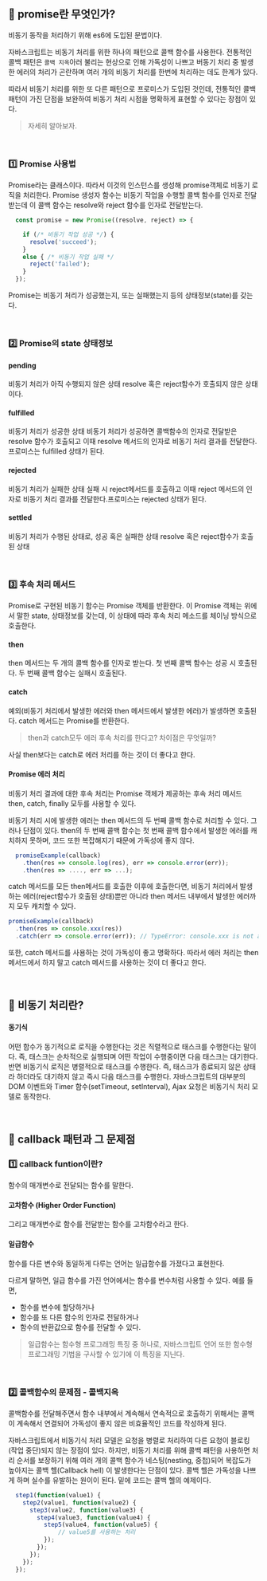 
## 🧐 promise란 무엇인가?
비동기 동작을 처리하기 위해 es6에 도입된 문법이다.



자바스크립트는 비동기 처리를 위한 하나의 패턴으로 콜백 함수를 사용한다.
전통적인 콜백 패턴은 `콜백 지옥`아러 불리는 현상으로 인해 가독성이 나쁘고 버동기 처리 중 발생한 에러의 처리가 곤란하며 여러 개의 비동기 처리를 한번에 처리하는 데도 한계가 있다.

따라서 비동기 처리를 위한 또 다른 패턴으로 프로미스가 도입된 것인데, 전통적인 콜백 패턴이 가진 단점을 보완하여 비동기 처리 시점을 명확하게 표현할 수 있다는 장점이 있다.


> 자세히 알아보자.


<br>

### 1️⃣ Promise 사용법
Promise라는 클래스이다. 따라서 이것의 인스턴스를 생성해 promise객체로 비동기 로직을 처리한다.
Promise 생성자 함수는 비동기 작업을 수행할 콜백 함수를 인자로 전달받는데 이 콜백 함수는 resolve와 reject 함수를 인자로 전달받는다.
```js
  const promise = new Promise((resolve, reject) => {

    if (/* 비동기 작업 성공 */) {
      resolve('succeed');
    }
    else { /* 비동기 작업 실패 */
      reject('failed');
    }
  });
```

Promise는 비동기 처리가 성공했는지, 또는 실패했는지 등의 상태정보(state)를 갖는다.


<br>

### 2️⃣ Promise의 state 상태정보

#### pending
비동기 처리가 아직 수행되지 않은 상태
resolve 혹은 reject함수가 호출되지 않은 상태이다.
#### fulfilled
비동기 처리가 성공한 상태
비동기 처리가 성공하면 콜백함수의 인자로 전달받은 resolve 함수가 호출되고  이때 resolve 메서드의 인자로 비동기 처리 결과를 전달한다.프로미스는 fulfilled 상태가 된다.
#### rejected
비동기 처리가 실패한 상태
실패 시 reject메서드를 호출하고 이때 reject 메서드의 인자로 비동기 처리 결과를 전달한다.프로미스는 rejected 상태가 된다.
#### settled
비동기 처리가 수행된 상태로, 성공 혹은 실패한 상태
resolve 혹은 reject함수가 호출된 상태

<br>

### 3️⃣ 후속 처리 메서드
Promise로 구현된 비동기 함수는 Promise 객체를 반환한다.
이 Promise 객체는 위에서 말한 state, 상태정보를 갖는데, 이 상태에 따라 후속 처리 메소드를 체이닝 방식으로 호출한다.


#### then
then 메서드는 두 개의 콜백 함수를 인자로 받는다.
첫 번째 콜백 함수는 성공 시 호출된다.
두 번째 콜백 함수는 실패시 호출된다.

#### catch
예외(비동기 처리에서 발생한 에러와 then 메서드에서 발생한 에러)가 발생하면 호출된다.
catch 메서드는 Promise를 반환한다.

> then과 catch모두 에러 후속 처리를 한다고? 차이점은 무엇일까?

사실 then보다는 catch로 에러 처리를 하는 것이 더 좋다고 한다.

#### Promise 에러 처리
비동기 처리 결과에 대한 후속 처리는 Promise 객체가 제공하는 후속 처리 메서드 then, catch, finally 모두를 사용할 수 있다.

비동기 처리 시에 발생한 에러는 then 메서드의 두 번째 콜백 함수로 처리할 수 있다.
그러나 단점이 있다.
then의 두 번째 콜백 함수는 첫 번째 콜백 함수에서 발생한 에러를 캐치하지 못하며, 코드 또한 복잡해지기 때문에 가독성에 좋지 않다.
```js
  promiseExample(callback)
    .then(res => console.log(res), err => console.error(err));
    .then(res => ...., err => ...);
 ```

catch 메서드를 모든 then메서드를 호출한 이후에 호출한다면, 비동기 처리에서 발생하는 에러(reject함수가 호출된 상태)뿐만 아니라 then 메서드 내부에서 발생한 에러까지 모두 캐치할 수 있다.

```js
promiseExample(callback)
  .then(res => console.xxx(res))
  .catch(err => console.error(err)); // TypeError: console.xxx is not a function
```

또한, catch 메서드를 사용하는 것이 가독성이 좋고 명확하다. 따라서 에러 처리는 then 메서드에서 하지 말고 catch 메서드를 사용하는 것이 더 좋다고 한다.

<br>


## 🧐 비동기 처리란?
#### 동기식
어떤 함수가 동기적으로 로직을 수행한다는 것은 직렬적으로 태스크를 수행한다는 말이다. 즉, 태스크는 순차적으로 실행되며 어떤 작업이 수행중이면 다음 태스크는 대기한다.
반면 비동기식 로직은 병렬적으로 태스크를 수행한다. 즉, 태스크가 종료되지 않은 상태라 하더라도 대기하지 않고 즉시 다음 태스크를 수행한다.
자바스크립트의 대부분의 DOM 이벤트와 Timer 함수(setTimeout, setInterval), Ajax 요청은 비동기식 처리 모델로 동작한다.


<br>

## 🧐 callback 패턴과 그 문제점
### 1️⃣ callback funtion이란?
함수의 매개변수로 전달되는 함수를 말한다.
#### 고차함수 (Higher Order Function)
그리고 매개변수로 함수를 전달받는 함수를 고차함수라고 한다.
#### 일급함수 
함수를 다른 변수와 동일하게 다루는 언어는 일급함수를 가졌다고 표현한다.

다르게 말하면, 
일급 함수를 가진 언어에서는 함수를 변수처럼 사용할 수 있다. 예를 들면,
- 함수를 변수에 할당하거나
- 함수를 또 다른 함수의 인자로 전달하거나
- 함수의 반환값으로 함수를 전달할 수 있다.

> 일급함수는 함수형 프로그래밍 특징 중 하나로, 자바스크립트 언어 또한 함수형 프로그래밍 기법을 구사할 수 있기에 이 특징을 지닌다.

<br>

### 2️⃣ 콜백함수의 문제점 - 콜백지옥
콜백함수를 전달해주면서 함수 내부에서 계속해서 연속적으로 호출하기 위해서는 콜백이 계속해서 연결되어 가독성이 좋지 않은 비효율적인 코드를 작성하게 된다.

자바스크립트에서 비동기식 처리 모델은 요청을 병렬로 처리하여 다른 요청이 블로킹(작업 중단)되지 않는 장점이 있다.
하지만, 비동기 처리를 위해 콜백 패턴을 사용하면 처리 순서를 보장하기 위해 여러 개의 콜백 함수가 네스팅(nesting, 중첩)되어 복잡도가 높아지는 콜백 헬(Callback hell) 이 발생한다는 단점이 있다.
콜백 헬은 가독성을 나쁘게 하며 실수를 유발하는 원이이 된다.
밑에 코드는 콜백 헬의 예제이다.
```js
  step1(function(value1) {
    step2(value1, function(value2) {
      step3(value2, function(value3) {
        step4(value3, function(value4) {
          step5(value4, function(value5) {
              // value5를 사용하는 처리
          });
        });
      });
    });
  });
```

<br>
